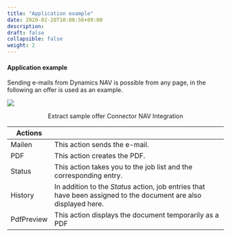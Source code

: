 ```yaml
---
title: "Application example"
date: 2020-02-28T10:08:56+09:00
description: 
draft: false
collapsible: false
weight: 2
---
```


#### Application example

Sending e-mails from Dynamics NAV is possible from any page, in the following an offer is used as an example.

![](/images/connectornav/mail/beispiel.png)<center>Extract sample offer Connector NAV Integration</center>  

|Actions | |
|---|---|
| Mailen     | This action sends the e-mail.                                                                                    |
| PDF        | This action creates the PDF.                                                                                     |
| Status     | This action takes you to the job list and the corresponding entry.                                               |
| History    | In addition to the *Status* action, job entries that have been assigned to the document are also displayed here. |
| PdfPreview | This action displays the document temporarily as a PDF                                                           |